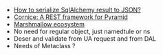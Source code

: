 - [How to serialize SqlAlchemy result to JSON?](https://stackoverflow.com/questions/5022066/how-to-serialize-sqlalchemy-result-to-json)
- [Cornice: A REST framework for Pyramid](https://cornice.readthedocs.io/en/latest/)
- [Marshmallow ecosystem](https://github.com/marshmallow-code/marshmallow/wiki/Ecosystem)
- No need for regular object, just namedtule or ns
- Deser and validate from UA request and from DAL
- Needs of Metaclass ?
